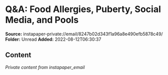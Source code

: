 # Q&A: Food Allergies, Puberty, Social Media, and Pools

**Source:** instapaper-private://email/8247b02d343f1a96a8e490efb5878c49/
**Folder:** Unread
**Added:** 2022-08-12T06:30:37




## Content
*Private content from instapaper_email*
